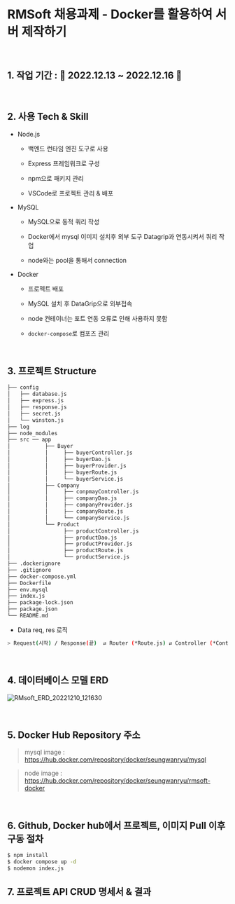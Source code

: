 # RMSoft 채용과제 - Docker를 활용하여 서버 제작하기

<br>

## 1. 작업 기간 : 📅 2022.12.13 ~ 2022.12.16 📅

<br>

## 2. 사용 Tech & Skill

- Node.js

  - 백엔드 런타임 엔진 도구로 사용

  - Express 프레임워크로 구성

  - npm으로 패키지 관리

  - VSCode로 프로젝트 관리 & 배포

- MySQL

  - MySQL으로 동적 쿼리 작성

  - Docker에서 mysql 이미지 설치후 외부 도구 Datagrip과 연동시켜서 쿼리 작업

  - node와는 pool을 통해서 connection

- Docker

  - 프로젝트 배포

  - MySQL 설치 후 DataGrip으로 외부접속

  - node 컨테이너는 포트 연동 오류로 인해 사용하지 못함

  - `docker-compose`로 컴포즈 관리

<br>

## 3. 프로젝트 Structure

```bash
├── config
│   ├── database.js
│   ├── express.js
│   ├── response.js
│   ├── secret.js
│   └── winston.js
├── log
├── node_modules
├── src ── app
│           ├── Buyer
│           │     ├── buyerController.js
│           │     ├── buyerDao.js
│           │     ├── buyerProvider.js
│           │     ├── buyerRoute.js
│           │     └── buyerService.js
│           ├── Company
│           │     ├── conpmayController.js
│           │     ├── companyDao.js
│           │     ├── companyProvider.js
│           │     ├── companyRoute.js
│           │     └── companyService.js
│           └── Product
│                 ├── productController.js
│                 ├── productDao.js
│                 ├── productProvider.js
│                 ├── productRoute.js
│                 └── productService.js
├── .dockerignore
├── .gitignore
├── docker-compose.yml
├── Dockerfile
├── env.mysql
├── index.js
├── package-lock.json
├── package.json
└── README.md
```

- Data req, res 로직

```bash
> Request(시작) / Response(끝)  ⇄ Router (*Route.js) ⇄ Controller (*Controller.js) ⇄ Service (CUD) / Provider (R) ⇄ DAO (DB)
```

<br>

## 4. 데이터베이스 모델 ERD

![RMsoft_ERD_20221210_121630](https://user-images.githubusercontent.com/57697624/208033732-dc714267-9e26-42fb-a788-5796949b11fb.png)

<br>

## 5. Docker Hub Repository 주소

> mysql image : https://hub.docker.com/repository/docker/seungwanryu/mysql

> node image : https://hub.docker.com/repository/docker/seungwanryu/rmsoft-docker

<br>

## 6. Github, Docker hub에서 프로젝트, 이미지 Pull 이후 구동 절차

```bash
$ npm install
$ docker compose up -d
$ nodemon index.js
```

## 7. 프로젝트 API CRUD 명세서 & 결과
